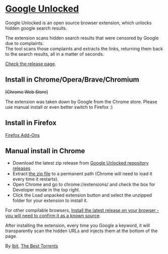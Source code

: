 # [Google Unlocked](https://ibit.ws/post/google-unlocked/)
Google Unlocked is an open source browser extension, which unlocks hidden google search results.

The extension scans hidden search results that were censored by Google due to complaints.  
The tool scans those complaints and extracts the links, returning them back to the search results, all in a matter of seconds.

[Check the release page](https://github.com/Ibit-to/google-unlocked/releases).

## Install in Chrome/Opera/Brave/Chromium
~~[Chrome Web Store]~~

The extension was taken down by Google from the Chrome store. Please use manual install or even better switch to Firefox :)

## Install in Firefox
[Firefox Add-Ons](https://addons.mozilla.org/en-US/firefox/addon/google-unlocked/)

## Manual install in Chrome
- Download the latest zip release from [Google Unlocked repository releases](https://github.com/Ibit-to/google-unlocked/releases)
- Extract [the zip file](https://github.com/Ibit-to/google-unlocked/releases/download/v1.5/google-unlocked.zip) to a permanent path (Chrome will need to load it every time it restarts).
- Open Chrome and go to chrome://extensions/ and check the box for Developer mode in the top right.
- Click the Load unpacked extension button and select the unzipped folder for your extension to install it.

For other compilable browsers, [Install the latest release on your browser - you will need to confirm it as a known source](https://github.com/Ibit-to/google-unlocked/releases/download/v1.5/google-unlocked.crx).

After installing the extension, every time you Google a keyword, it will transparently scan the hidden URLs and injects them at the bottom of the page.

By [Ibit](https://ibit.uno/), [The Best Torrents](https://ibit.to/popular/)
